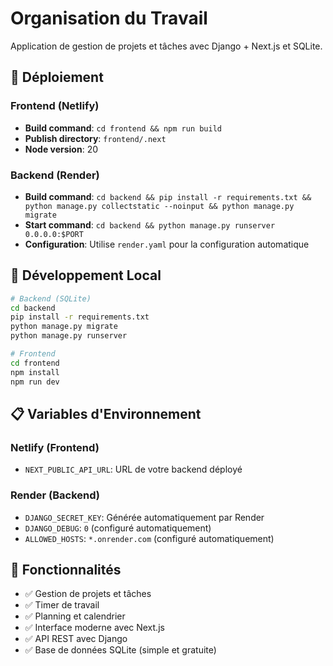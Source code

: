 # Organisation du Travail

Application de gestion de projets et tâches avec Django + Next.js et SQLite.

## 🚀 Déploiement

### Frontend (Netlify)
- **Build command**: `cd frontend && npm run build`
- **Publish directory**: `frontend/.next`
- **Node version**: 20

### Backend (Render)
- **Build command**: `cd backend && pip install -r requirements.txt && python manage.py collectstatic --noinput && python manage.py migrate`
- **Start command**: `cd backend && python manage.py runserver 0.0.0.0:$PORT`
- **Configuration**: Utilise `render.yaml` pour la configuration automatique

## 🔧 Développement Local

```bash
# Backend (SQLite)
cd backend
pip install -r requirements.txt
python manage.py migrate
python manage.py runserver

# Frontend
cd frontend
npm install
npm run dev
```

## 📋 Variables d'Environnement

### Netlify (Frontend)
- `NEXT_PUBLIC_API_URL`: URL de votre backend déployé

### Render (Backend)
- `DJANGO_SECRET_KEY`: Générée automatiquement par Render
- `DJANGO_DEBUG`: `0` (configuré automatiquement)
- `ALLOWED_HOSTS`: `*.onrender.com` (configuré automatiquement)

## 🎯 Fonctionnalités

- ✅ Gestion de projets et tâches
- ✅ Timer de travail
- ✅ Planning et calendrier
- ✅ Interface moderne avec Next.js
- ✅ API REST avec Django
- ✅ Base de données SQLite (simple et gratuite)
